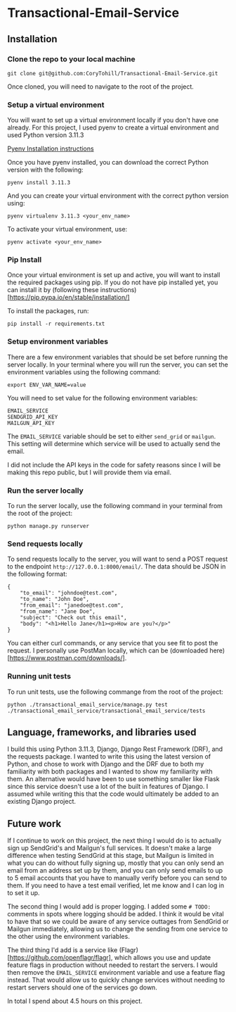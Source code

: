 # Transactional-Email-Service
## Installation
### Clone the repo to your local machine
```
git clone git@github.com:CoryTohill/Transactional-Email-Service.git
```
Once cloned, you will need to navigate to the root of the project.


### Setup a virtual environment
You will want to set up a virtual environment locally if you don't have one already. For this project, I used pyenv to create a virtual environment and used Python version 3.11.3

[Pyenv Installation instructions](https://github.com/pyenv/pyenv#installation)

Once you have pyenv installed, you can download the correct Python version with the following:
```
pyenv install 3.11.3
```
And you can create your virtual environment with the correct python version using:
```
pyenv virtualenv 3.11.3 <your_env_name>
```
To activate your virtual environment, use:
```
pyenv activate <your_env_name>
```


### Pip Install
Once your virtual environment is set up and active, you will want to install the required packages using pip. If you do not have pip installed yet, you can install it by (following these instructions)[https://pip.pypa.io/en/stable/installation/]

To install the packages, run:
```
pip install -r requirements.txt
```

### Setup environment variables
There are a few environment variables that should be set before running the server locally. In your terminal where you will run the server, you can set the environment variables using the following command:
```
export ENV_VAR_NAME=value
```
You will need to set value for the following environment variables:
```
EMAIL_SERVICE
SENDGRID_API_KEY
MAILGUN_API_KEY
```
The `EMAIL_SERVICE` variable should be set to either `send_grid` or `mailgun`. This setting will determine which service will be used to actually send the email.

I did not include the API keys in the code for safety reasons since I will be making this repo public, but I will provide them via email.

### Run the server locally
To run the server locally, use the following command in your terminal from the root of the project:
```
python manage.py runserver
```

### Send requests locally
To send requests locally to the server, you will want to send a POST request to the endpoint `http://127.0.0.1:8000/email/`. The data should be JSON in the following format:
```
{
    "to_email": "johndoe@test.com",
    "to_name": "John Doe",
    "from_email": "janedoe@test.com",
    "from_name": "Jane Doe",
    "subject": "Check out this email",
    "body": "<h1>Hello Jane</h1><p>How are you?</p>"
}
```
You can either curl commands, or any service that you see fit to post the request. I personally use PostMan locally, which can be (downloaded here)[https://www.postman.com/downloads/].

### Running unit tests
To run unit tests, use the following commange from the root of the project:
```
python ./transactional_email_service/manage.py test ./transactional_email_service/transactional_email_service/tests
```

## Language, frameworks, and libraries used
I build this using Python 3.11.3, Django, Django Rest Framework (DRF), and the requests package. I wanted to write this using the latest version of Python, and chose to work with Django and the DRF due to both my familiarity with both packages and I wanted to show my familiarity with them. An alternative would have been to use something smaller like Flask since this service doesn't use a lot of the built in features of Django. I assumed while writing this that the code would ultimately be added to an existing Django project.

## Future work
If I continue to work on this project, the next thing I would do is to actually sign up SendGrid's and Mailgun's full services. It doesn't make a large difference when testing SendGrid at this stage, but Mailgun is limited in what you can do without fully signing up, mostly that you can only send an email from an address set up by them, and you can only send emails to up to 5 email accounts that you have to manually verify before you can send to them. If you need to have a test email verified, let me know and I can log in to set it up.

The second thing I would add is proper logging. I added some `# TODO:` comments in spots where logging should be added. I think it would be vital to have that so we could be aware of any service outtages from SendGrid or Mailgun immediately, allowing us to change the sending from one service to the other using the environment variables.

The third thing I'd add is a service like (Flagr)[https://github.com/openflagr/flagr], which allows you use and update feature flags in production without needed to restart the servers. I would then remove the `EMAIL_SERVICE` environment variable and use a feature flag instead. That would allow us to quickly change services without needing to restart servers should one of the services go down.


In total I spend about 4.5 hours on this project.
